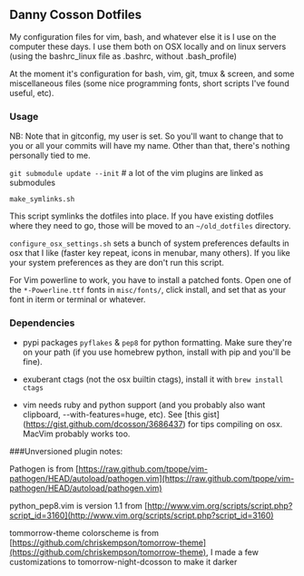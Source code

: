 ## Danny Cosson Dotfiles

My configuration files for vim, bash, and whatever else it is I use on the computer these days.  I use them both on OSX locally and on linux servers (using the bashrc\_linux file as .bashrc, without .bash\_profile)

At the moment it's configuration for bash, vim, git, tmux & screen, and some miscellaneous files (some nice programming fonts, short scripts I've found useful, etc).

### Usage

NB: Note that in gitconfig, my user is set.  So you'll want to change that to you or all your commits will have my name.  Other than that, there's nothing personally tied to me.

`git submodule update --init`  # a lot of the vim plugins are linked as submodules

`make_symlinks.sh`

This script symlinks the dotfiles into place. If you have existing dotfiles where they need to go, those will be moved to an `~/old_dotfiles` directory.

`configure_osx_settings.sh` sets a bunch of system preferences defaults in osx that I like (faster key repeat, icons in menubar, many others).  If you like your system preferences as they are don't run this script.

For Vim powerline to work, you have to install a patched fonts.  Open one of the `*-Powerline.ttf` fonts in `misc/fonts/`, click install, and set that as your font in iterm or terminal or whatever.



### Dependencies

- pypi packages `pyflakes` & `pep8` for python formatting. Make sure they're on your path (if you use homebrew python, install with pip and you'll be fine).

- exuberant ctags (not the osx builtin ctags), install it with `brew install ctags`

- vim needs ruby and python support (and you probably also want clipboard, --with-features=huge, etc). See [this gist] (https://gist.github.com/dcosson/3686437) for tips compiling on osx. MacVim probably works too.



###Unversioned plugin notes:

Pathogen is from [https://raw.github.com/tpope/vim-pathogen/HEAD/autoload/pathogen.vim](https://raw.github.com/tpope/vim-pathogen/HEAD/autoload/pathogen.vim)

python\_pep8.vim is version 1.1 from [http://www.vim.org/scripts/script.php?script_id=3160](http://www.vim.org/scripts/script.php?script_id=3160)

tommorrow-theme colorscheme is from [https://github.com/chriskempson/tomorrow-theme](https://github.com/chriskempson/tomorrow-theme), I made a few customizations to tomorrow-night-dcosson to make it darker
